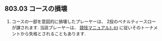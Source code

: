 ## 803.03 コースの損壊

1. コースの一部を意図的に損壊したプレーヤーは、
2投のペナルティースローが課されます.
当該プレーヤーは、
[競技マニュアル`3.03`](http://www.jpdga.jp/dgcm.php)
に従いそのトーナメントから失格とされることもあります.
